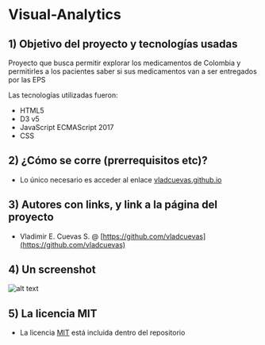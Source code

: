 # Visual-Analytics

## 1) Objetivo del proyecto y tecnologías usadas

Proyecto que busca permitir explorar los medicamentos de Colombia y permitirles a los pacientes saber si sus medicamentos van a ser entregados por las EPS

Las tecnologías utilizadas fueron:

* HTML5
* D3 v5
* JavaScript ECMAScript 2017
* CSS

## 2) ¿Cómo se corre (prerrequisitos etc)?

* Lo único necesario es acceder al enlace [vladcuevas.github.io](https://vladcuevas.github.io)

## 3) Autores con links, y link a la página del proyecto

* Vladimir E. Cuevas S.  @ [https://github.com/vladcuevas](https://github.com/vladcuevas)

## 4) Un screenshot

![alt text](https://vladcuevas.github.io/images/screenshot.PNG")

## 5) La licencia MIT

* La licencia [MIT](https://github.com/vladcuevas/vladcuevas.github.io/blob/master/LICENSE) está incluida dentro del repositorio